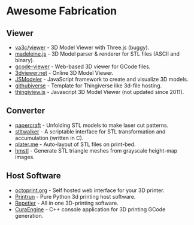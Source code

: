 # Awesome Fabrication

## Viewer

- [va3c/viewer](https://github.com/va3c/viewer) - 3D Model Viewer with Three.js (buggy).
- [madeleine.js](http://jinjunho.github.io/Madeleine.js) - 3D Model parser & renderer for STL files (ASCII and binary).
- [gcode-viewer](https://github.com/joewalnes/gcode-viewer) - Web-based 3D viewer for GCode files.
- [3dviewer.net](http://3dviewer.net) - Online 3D Model Viewer.
- [JSModeler](https://github.com/kovacsv/JSModeler) - JavaScript framework to create and visualize 3D models.
- [githubiverse](https://github.com/garyhodgson/githubiverse-template) - Template for Thingiverse like 3d-file hosting.
- [thingiview.js](https://github.com/tbuser/thingiview.js) - Javascript 3D Model Viewer (not updated since 2011).


## Converter

- [papercraft](https://github.com/osresearch/papercraft) - Unfolding STL models to make laser cut patterns.
- [stltwalker](https://github.com/sshirokov/stltwalker) - A scriptable interface for STL transformation and accumulation (written in C).
- [plater.me](http://plater.me) - Auto-layout of STL files on print-bed.
- [hmstl](https://github.com/anoved/hmstl) - Generate STL triangle meshes from grayscale height-map images.


## Host Software

- [octoprint.org](http://octoprint.org) - Self hosted web interface for your 3D printer.
- [Printrun](https://github.com/kliment/Printrun) - Pure Python 3d printing host software.
- [Repetier](http://repetier.com) - All in one 3D-printing software.
- [CuraEngine](https://github.com/Ultimaker/CuraEngine) - C++ console application for 3D printing GCode generation.
